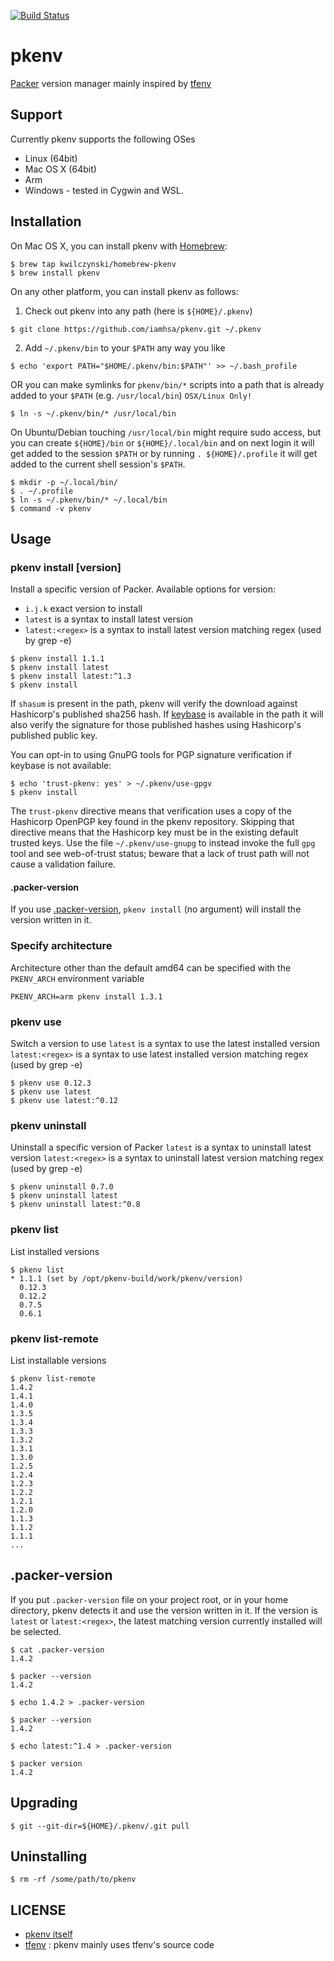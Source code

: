 [![Build Status](https://travis-ci.org/iamhsa/pkenv.svg?branch=master)](https://travis-ci.org/iamhsa/pkenv)

# pkenv
[Packer](https://www.packer.io/) version manager mainly inspired by [tfenv](https://github.com/tfutils/tfenv)

## Support
Currently pkenv supports the following OSes
- Linux (64bit)
- Mac OS X (64bit)
- Arm
- Windows - tested in Cygwin and WSL.

## Installation
On Mac OS X, you can install pkenv with [Homebrew](http://brew.sh/):

  ```console
  $ brew tap kwilczynski/homebrew-pkenv
  $ brew install pkenv
  ```

On any other platform, you can install pkenv as follows:

1. Check out pkenv into any path (here is `${HOME}/.pkenv`)

  ```console
  $ git clone https://github.com/iamhsa/pkenv.git ~/.pkenv
  ```

2. Add `~/.pkenv/bin` to your `$PATH` any way you like

  ```console
  $ echo 'export PATH="$HOME/.pkenv/bin:$PATH"' >> ~/.bash_profile
  ```

  OR you can make symlinks for `pkenv/bin/*` scripts into a path that is already added to your `$PATH` (e.g. `/usr/local/bin`) `OSX/Linux Only!`

  ```console
  $ ln -s ~/.pkenv/bin/* /usr/local/bin
  ```
  
  On Ubuntu/Debian touching `/usr/local/bin` might require sudo access, but you can create `${HOME}/bin` or `${HOME}/.local/bin` and on next login it will get added to the session `$PATH`
  or by running `. ${HOME}/.profile` it will get added to the current shell session's `$PATH`.
  
  ```console
  $ mkdir -p ~/.local/bin/
  $ . ~/.profile
  $ ln -s ~/.pkenv/bin/* ~/.local/bin
  $ command -v pkenv
  ```
  

## Usage
### pkenv install [version]
Install a specific version of Packer. Available options for version:
- `i.j.k` exact version to install
- `latest` is a syntax to install latest version
- `latest:<regex>` is a syntax to install latest version matching regex (used by grep -e)

```console
$ pkenv install 1.1.1
$ pkenv install latest
$ pkenv install latest:^1.3
$ pkenv install
```

If `shasum` is present in the path, pkenv will verify the download against Hashicorp's published sha256 hash.
If [keybase](https://keybase.io/) is available in the path it will also verify the signature for those published hashes using Hashicorp's published public key.

You can opt-in to using GnuPG tools for PGP signature verification if keybase is not available:

```console
$ echo 'trust-pkenv: yes' > ~/.pkenv/use-gpgv
$ pkenv install
```

The `trust-pkenv` directive means that verification uses a copy of the
Hashicorp OpenPGP key found in the pkenv repository.  Skipping that directive
means that the Hashicorp key must be in the existing default trusted keys.
Use the file `~/.pkenv/use-gnupg` to instead invoke the full `gpg` tool and
see web-of-trust status; beware that a lack of trust path will not cause a
validation failure.

#### .packer-version
If you use [.packer-version](#packer-version), `pkenv install` (no argument) will install the version written in it.
### Specify architecture

Architecture other than the default amd64 can be specified with the `PKENV_ARCH` environment variable

```console
PKENV_ARCH=arm pkenv install 1.3.1
```

### pkenv use
Switch a version to use
`latest` is a syntax to use the latest installed version
`latest:<regex>` is a syntax to use latest installed version matching regex (used by grep -e)
```console
$ pkenv use 0.12.3
$ pkenv use latest
$ pkenv use latest:^0.12

```
### pkenv uninstall
Uninstall a specific version of Packer
`latest` is a syntax to uninstall latest version
`latest:<regex>` is a syntax to uninstall latest version matching regex (used by grep -e)
```console
$ pkenv uninstall 0.7.0
$ pkenv uninstall latest
$ pkenv uninstall latest:^0.8
```

### pkenv list
List installed versions
```console
$ pkenv list
* 1.1.1 (set by /opt/pkenv-build/work/pkenv/version)
  0.12.3
  0.12.2
  0.7.5
  0.6.1
```

### pkenv list-remote
List installable versions
```console
$ pkenv list-remote
1.4.2
1.4.1
1.4.0
1.3.5
1.3.4
1.3.3
1.3.2
1.3.1
1.3.0
1.2.5
1.2.4
1.2.3
1.2.2
1.2.1
1.2.0
1.1.3
1.1.2
1.1.1
...
```

## .packer-version
If you put `.packer-version` file on your project root, or in your home directory, pkenv detects it and use the version written in it. If the version is `latest` or `latest:<regex>`, the latest matching version currently installed will be selected.

```console
$ cat .packer-version
1.4.2

$ packer --version
1.4.2

$ echo 1.4.2 > .packer-version

$ packer --version
1.4.2

$ echo latest:^1.4 > .packer-version

$ packer version
1.4.2
```

## Upgrading
```console
$ git --git-dir=${HOME}/.pkenv/.git pull
```

## Uninstalling
```console
$ rm -rf /some/path/to/pkenv
```

## LICENSE
- [pkenv itself](https://github.com/iamhsa/pkenv/blob/master/LICENSE)
- [tfenv](https://github.com/tfutils/tfenv/blob/master/LICENSE) : pkenv mainly uses tfenv's source code
